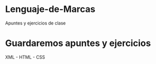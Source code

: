 # Lenguaje-de-Marcas
Apuntes y ejercicios de clase 

# Guardaremos apuntes y ejercicios
XML - HTML - CSS
